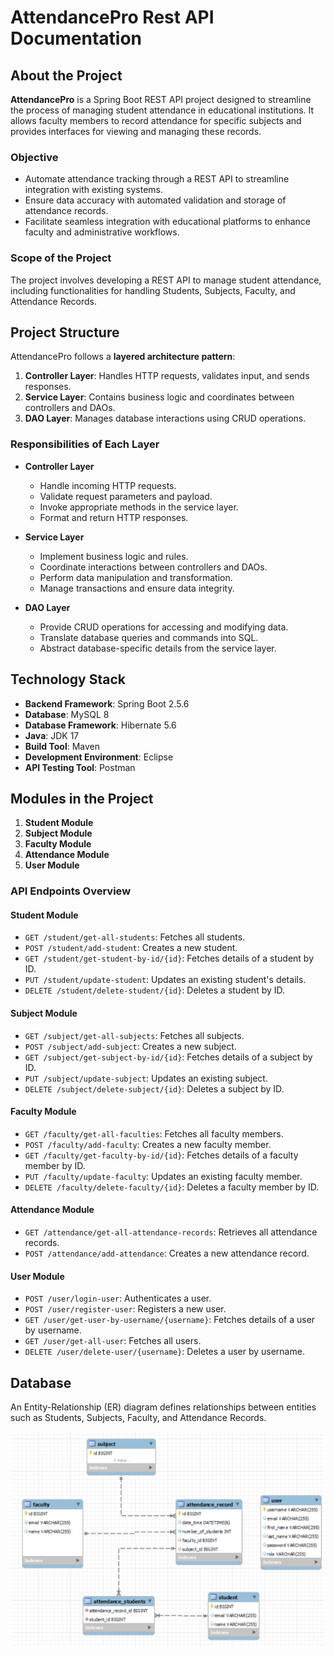 # AttendancePro Rest API Documentation 

## About the Project

**AttendancePro** is a Spring Boot REST API project designed to streamline the process of managing student attendance in educational institutions. It allows faculty members to record attendance for specific subjects and provides interfaces for viewing and managing these records.

### Objective

- Automate attendance tracking through a REST API to streamline integration with existing systems.
- Ensure data accuracy with automated validation and storage of attendance records.
- Facilitate seamless integration with educational platforms to enhance faculty and administrative workflows.

### Scope of the Project

The project involves developing a REST API to manage student attendance, including functionalities for handling Students, Subjects, Faculty, and Attendance Records.


## Project Structure

AttendancePro follows a **layered architecture pattern**:

1. **Controller Layer**: Handles HTTP requests, validates input, and sends responses.
2. **Service Layer**: Contains business logic and coordinates between controllers and DAOs.
3. **DAO Layer**: Manages database interactions using CRUD operations.

### Responsibilities of Each Layer

- **Controller Layer**
  - Handle incoming HTTP requests.
  - Validate request parameters and payload.
  - Invoke appropriate methods in the service layer.
  - Format and return HTTP responses.

- **Service Layer**
  - Implement business logic and rules.
  - Coordinate interactions between controllers and DAOs.
  - Perform data manipulation and transformation.
  - Manage transactions and ensure data integrity.

- **DAO Layer**
  - Provide CRUD operations for accessing and modifying data.
  - Translate database queries and commands into SQL.
  - Abstract database-specific details from the service layer.


## Technology Stack

- **Backend Framework**: Spring Boot 2.5.6
- **Database**: MySQL 8
- **Database Framework**: Hibernate 5.6
- **Java**: JDK 17
- **Build Tool**: Maven
- **Development Environment**: Eclipse
- **API Testing Tool**: Postman


## Modules in the Project

1. **Student Module**
2. **Subject Module**
3. **Faculty Module**
4. **Attendance Module**
5. **User Module**

### API Endpoints Overview

#### **Student Module**
- `GET /student/get-all-students`: Fetches all students.
- `POST /student/add-student`: Creates a new student.
- `GET /student/get-student-by-id/{id}`: Fetches details of a student by ID.
- `PUT /student/update-student`: Updates an existing student's details.
- `DELETE /student/delete-student/{id}`: Deletes a student by ID.

#### **Subject Module**
- `GET /subject/get-all-subjects`: Fetches all subjects.
- `POST /subject/add-subject`: Creates a new subject.
- `GET /subject/get-subject-by-id/{id}`: Fetches details of a subject by ID.
- `PUT /subject/update-subject`: Updates an existing subject.
- `DELETE /subject/delete-subject/{id}`: Deletes a subject by ID.

#### **Faculty Module**
- `GET /faculty/get-all-faculties`: Fetches all faculty members.
- `POST /faculty/add-faculty`: Creates a new faculty member.
- `GET /faculty/get-faculty-by-id/{id}`: Fetches details of a faculty member by ID.
- `PUT /faculty/update-faculty`: Updates an existing faculty member.
- `DELETE /faculty/delete-faculty/{id}`: Deletes a faculty member by ID.

#### **Attendance Module**
- `GET /attendance/get-all-attendance-records`: Retrieves all attendance records.
- `POST /attendance/add-attendance`: Creates a new attendance record.

#### **User Module**
- `POST /user/login-user`: Authenticates a user.
- `POST /user/register-user`: Registers a new user.
- `GET /user/get-user-by-username/{username}`: Fetches details of a user by username.
- `GET /user/get-all-user`: Fetches all users.
- `DELETE /user/delete-user/{username}`: Deletes a user by username.


## Database

An Entity-Relationship (ER) diagram defines relationships between entities such as Students, Subjects, Faculty, and Attendance Records. 

![ER Diagram](/ER-Diagram.png)


